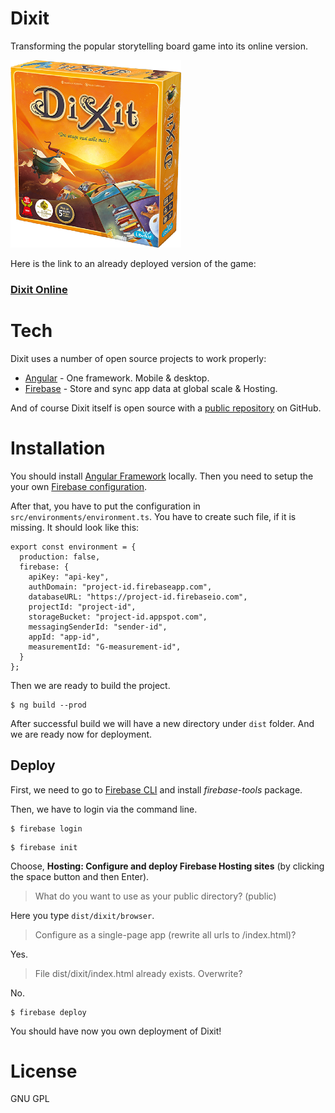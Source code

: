 # Dixit

Transforming the popular storytelling board game into its online version.

![](src/assets/images/dixit-box.png)

Here is the link to an already deployed version of the game:

### [Dixit Online](https://dixit.live/)

# Tech
Dixit uses a number of open source projects to work properly:

* [Angular] - One framework. Mobile & desktop.
* [Firebase] - Store and sync app data at global scale & Hosting.

And of course Dixit itself is open source with a [public repository][avkrastev] on GitHub.

# Installation

You should install [Angular Framework](https://angular.io/guide/setup-local) locally.
Then you need to setup the your own [Firebase configuration](https://firebase.google.com/docs/web/setup).

After that, you have to put the configuration in `src/environments/environment.ts`. You have to create such file, if it is missing.
It should look like this:

```
export const environment = {
  production: false,
  firebase: {
    apiKey: "api-key",
    authDomain: "project-id.firebaseapp.com",
    databaseURL: "https://project-id.firebaseio.com",
    projectId: "project-id",
    storageBucket: "project-id.appspot.com",
    messagingSenderId: "sender-id",
    appId: "app-id",
    measurementId: "G-measurement-id",
  }
};
```

Then we are ready to build the project.

```
$ ng build --prod
```

After successful build we will have a new directory under `dist` folder. And we are ready now for deployment.

## Deploy

First, we need to go to [Firebase CLI](https://firebase.google.com/docs/cli) and install *firebase-tools* package.

Then, we have to login via the command line.

```
$ firebase login
```
```
$ firebase init
```
Choose, **Hosting: Configure and deploy Firebase Hosting sites** (by clicking the space button and then Enter).
> What do you want to use as your public directory? (public)

Here you type `dist/dixit/browser`.

> Configure as a single-page app (rewrite all urls to /index.html)?

Yes.

> File dist/dixit/index.html already exists. Overwrite?

No.

```
$ firebase deploy
```

You should have now you own deployment of Dixit!

# License

GNU GPL

 [avkrastev]: <https://github.com/avkrastev/dixit>
 [Angular]: <https://angular.io/>
 [Firebase]: <https://firebase.google.com/>
